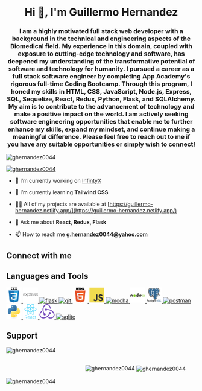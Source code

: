 <h1 align="center">Hi 👋, I'm Guillermo Hernandez</h1>
<h3 align="center">I am a highly motivated full stack web developer with a background in the technical and engineering aspects of the Biomedical field. My experience in this domain, coupled with exposure to cutting-edge technology and software, has deepened my understanding of the transformative potential of software and technology for humanity. I pursued a career as a full stack software engineer by completing App Academy's rigorous full-time Coding Bootcamp. Through this program, I honed my skills in HTML, CSS, JavaScript, Node.js, Express, SQL, Sequelize, React, Redux, Python, Flask, and SQLAlchemy. My aim is to contribute to the advancement of technology and make a positive impact on the world. I am actively seeking software engineering opportunities that enable me to further enhance my skills, expand my mindset, and continue making a meaningful difference. Please feel free to reach out to me if you have any suitable opportunities or simply wish to connect!</h3>

<p align="left"> <img src="https://komarev.com/ghpvc/?username=ghernandez0044&label=Profile%20views&color=0e75b6&style=flat" alt="ghernandez0044" /> </p>

<p align="left"> <a href="https://github.com/ryo-ma/github-profile-trophy"><img src="https://github-profile-trophy.vercel.app/?username=ghernandez0044" alt="ghernandez0044" /></a> </p>

- 🔭 I’m currently working on [InfintyX](https://github.com/ghernandez0044/infinityx-capstone)

- 🌱 I’m currently learning **Tailwind CSS**

- 👨‍💻 All of my projects are available at [https://guillermo-hernandez.netlify.app/](https://guillermo-hernandez.netlify.app/)

- 💬 Ask me about **React, Redux, Flask**

- 📫 How to reach me **g.hernandez0044@yahoo.com**

## Connect with me
<p align="left">
</p>

## Languages and Tools
<p align="left"> <a href="https://www.w3schools.com/css/" target="_blank" rel="noreferrer"> <img src="https://raw.githubusercontent.com/devicons/devicon/master/icons/css3/css3-original-wordmark.svg" alt="css3" width="40" height="40"/> </a> <a href="https://expressjs.com" target="_blank" rel="noreferrer"> <img src="https://raw.githubusercontent.com/devicons/devicon/master/icons/express/express-original-wordmark.svg" alt="express" width="40" height="40"/> </a> <a href="https://flask.palletsprojects.com/" target="_blank" rel="noreferrer"> <img src="https://www.vectorlogo.zone/logos/pocoo_flask/pocoo_flask-icon.svg" alt="flask" width="40" height="40"/> </a> <a href="https://git-scm.com/" target="_blank" rel="noreferrer"> <img src="https://www.vectorlogo.zone/logos/git-scm/git-scm-icon.svg" alt="git" width="40" height="40"/> </a> <a href="https://www.w3.org/html/" target="_blank" rel="noreferrer"> <img src="https://raw.githubusercontent.com/devicons/devicon/master/icons/html5/html5-original-wordmark.svg" alt="html5" width="40" height="40"/> </a> <a href="https://developer.mozilla.org/en-US/docs/Web/JavaScript" target="_blank" rel="noreferrer"> <img src="https://raw.githubusercontent.com/devicons/devicon/master/icons/javascript/javascript-original.svg" alt="javascript" width="40" height="40"/> </a> <a href="https://mochajs.org" target="_blank" rel="noreferrer"> <img src="https://www.vectorlogo.zone/logos/mochajs/mochajs-icon.svg" alt="mocha" width="40" height="40"/> </a> <a href="https://nodejs.org" target="_blank" rel="noreferrer"> <img src="https://raw.githubusercontent.com/devicons/devicon/master/icons/nodejs/nodejs-original-wordmark.svg" alt="nodejs" width="40" height="40"/> </a> <a href="https://www.postgresql.org" target="_blank" rel="noreferrer"> <img src="https://raw.githubusercontent.com/devicons/devicon/master/icons/postgresql/postgresql-original-wordmark.svg" alt="postgresql" width="40" height="40"/> </a> <a href="https://postman.com" target="_blank" rel="noreferrer"> <img src="https://www.vectorlogo.zone/logos/getpostman/getpostman-icon.svg" alt="postman" width="40" height="40"/> </a> <a href="https://www.python.org" target="_blank" rel="noreferrer"> <img src="https://raw.githubusercontent.com/devicons/devicon/master/icons/python/python-original.svg" alt="python" width="40" height="40"/> </a> <a href="https://reactjs.org/" target="_blank" rel="noreferrer"> <img src="https://raw.githubusercontent.com/devicons/devicon/master/icons/react/react-original-wordmark.svg" alt="react" width="40" height="40"/> </a> <a href="https://redux.js.org" target="_blank" rel="noreferrer"> <img src="https://raw.githubusercontent.com/devicons/devicon/master/icons/redux/redux-original.svg" alt="redux" width="40" height="40"/> </a> <a href="https://www.sqlite.org/" target="_blank" rel="noreferrer"> <img src="https://www.vectorlogo.zone/logos/sqlite/sqlite-icon.svg" alt="sqlite" width="40" height="40"/> </a> </p>

## Support
<p><a href="https://www.buymeacoffee.com/ghernandez0044"> <img align="left" src="https://cdn.buymeacoffee.com/buttons/v2/default-yellow.png" height="50" width="210" alt="ghernandez0044" /></a></p><br><br>

<p><img align="left" src="https://github-readme-stats.vercel.app/api/top-langs?username=ghernandez0044&show_icons=true&locale=en&layout=compact" alt="ghernandez0044" /></p>

<p>&nbsp;<img align="center" src="https://github-readme-stats.vercel.app/api?username=ghernandez0044&show_icons=true&locale=en" alt="ghernandez0044" /></p>

<p><img align="center" src="https://github-readme-streak-stats.herokuapp.com/?user=ghernandez0044&" alt="ghernandez0044" /></p>






